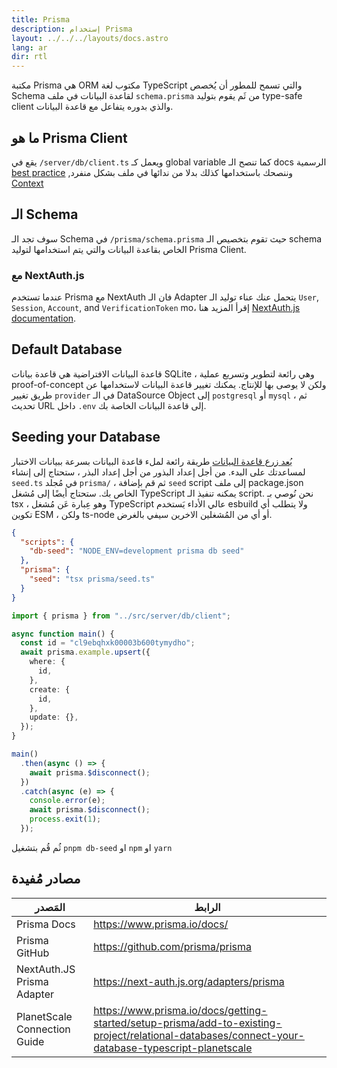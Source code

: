 ```yaml
---
title: Prisma
description: إستخدام Prisma
layout: ../../../layouts/docs.astro
lang: ar
dir: rtl
---
```


مكتبة Prisma هي ORM مكتوب لغة TypeScript والتي تسمح للمطور أن يُخصص Schema لقاعدة البيانات في ملف `schema.prisma` من ثَم يقوم بتوليد type-safe client والذي بدوره يتفاعل مع قاعدة البيانات.

## ما هو Prisma Client

يقع في `/server/db/client.ts` ويعمل كـ global variable كما تنصح الـ docs الرسمية [best practice](https://www.prisma.io/docs/guides/database/troubleshooting-orm/help-articles/nextjs-prisma-client-dev-practices#problem) ,وننصحك باستخدامها كذلك بدلا من ندائها في ملف بشكل منفرد [Context](usage/trpc#-serverapitrpcts)

## الـ Schema

سوف تجد الـ Schema في `/prisma/schema.prisma` حيث تقوم بتخصيص الـ schema الخاص بقاعدة البيانات والتي يتم استخدامها لتوليد Prisma Client.

### مع NextAuth.js

عندما تستخدم Prisma مع NextAuth فان الـ Adapter يتحمل عنك عناء توليد الـ `User`, `Session`, `Account`, and `VerificationToken` mo، إقرأ المزيد هنا [NextAuth.js documentation](https://next-auth.js.org/adapters/prisma).

## Default Database

قاعدة البيانات الافتراضية هي قاعدة بيانات SQLite ، وهي رائعة لتطوير وتسريع عملية proof-of-concept ولكن لا يوصى بها للإنتاج. يمكنك تغيير قاعدة البيانات لاستخدامها عن طريق تغيير `provider` في الـ DataSource Object إلى `postgresql` أو `mysql` ، ثم تحديث URL داخل `.env` إلى قاعدة البيانات الخاصة بك.

## Seeding your Database

[يُعد زرع قاعدة البيانات](https://www.prisma.io/docs/guides/database/seed-database)
طريقة رائعة لملء قاعدة البيانات بسرعة ببيانات الاختبار لمساعدتك على البدء. من أجل إعداد البذور
من أجل إعداد البذر ، ستحتاج إلى إنشاء `seed.ts` في مُجلد `prisma/` ، ثم قم بإضافة `seed` script إلى ملف package.json الخاص بك. ستحتاج أيضًا إلى مُشغل TypeScript يمكنه تنفيذ الـ script. نحن نُوصي بـ tsx ، وهو عِبارة عَن مُشغل TypeScript عالي الأداء يَستخدم esbuild ولا يتطلب أي تكوين ESM ، ولكن ts-node أو أي من المُشغلين الاخرين سيفي بالغرض.

```jsonc:package.json
{
  "scripts": {
    "db-seed": "NODE_ENV=development prisma db seed"
  },
  "prisma": {
    "seed": "tsx prisma/seed.ts"
  }
}
```

```ts:prisma/seed.ts
import { prisma } from "../src/server/db/client";

async function main() {
  const id = "cl9ebqhxk00003b600tymydho";
  await prisma.example.upsert({
    where: {
      id,
    },
    create: {
      id,
    },
    update: {},
  });
}

main()
  .then(async () => {
    await prisma.$disconnect();
  })
  .catch(async (e) => {
    console.error(e);
    await prisma.$disconnect();
    process.exit(1);
  });
```

ثُم قُم بتشغيل `pnpm db-seed` او `npm` او `yarn`

## مصادر مُفيدة

| المَصدر                      | الرابط                                                                                                                                            |
| ---------------------------- | ------------------------------------------------------------------------------------------------------------------------------------------------- |
| Prisma Docs                  | https://www.prisma.io/docs/                                                                                                                       |
| Prisma GitHub                | https://github.com/prisma/prisma                                                                                                                  |
| NextAuth.JS Prisma Adapter   | https://next-auth.js.org/adapters/prisma                                                                                                          |
| PlanetScale Connection Guide | https://www.prisma.io/docs/getting-started/setup-prisma/add-to-existing-project/relational-databases/connect-your-database-typescript-planetscale |
